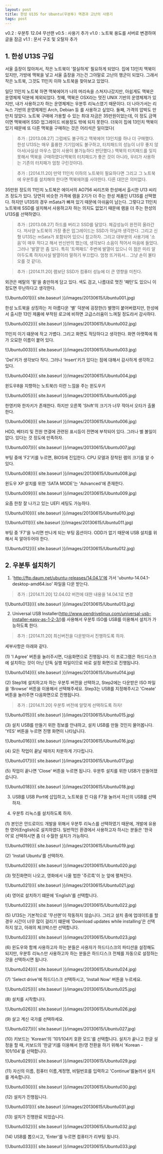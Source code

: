 ```yaml
---
layout: post
title: 한성 U13S for Ubuntu(우분투) 역경과 고난의 사용기
tags: post
---
```


v0.2 : 우분투 12.04 무선랜
v0.5 : 사용기 추가
v1.0 : 노트북 용도를 서버로 변경하여 글을 잠금
v1.1 : 문서 구조 및 오탈자 추가

## 1. 한성 U13S 구입

서울 출장이 많아져서, 작은 노트북이 '절실하게' 필요하게 되었다. 집에 13인치 맥북이 있지만, 가방에 맥북을 넣고 서울 출장을 가는건 그야말로 고난의 행군이 되었다. 그래서 작은 노트북, 그것도 11인치 이하 노트북을 찾아보고 있었다.

일단 11인치 노트북 하면 맥북에어가 나의 머리속을 스쳐지나갔지만, 아쉽게도 맥북은 운영체제 덕분에 제외되었다. 첫쨰, 맥북은 OSX라는 멋진 UNIX 기반의 운영체제가 있지만, 내가 사용하고자 하는 운영체제는 우분투 리눅스였기 때문이다. 더 나아가서는 리눅스 기반의 운영체제인 Arch, Debian 등 를 사용하고 싶었다. 둘째, 가격의 압박도 만만치 않았다. 노트북 구매에 가용할 수 있는 최대 자금은 35만원이었는데, 이 정도 금액이면 맥북에어 SSD 업그레이드 비용정도 밖에 되지 못한다. 더욱이 집에 13인치 맥북이 있기 때문에 또 다른 맥북을 구매하는 것은 어리석은 일이었다(

> 추가 : [2013.08.27] 그럼에도 불구하고 맥북에어 13인치를 하나 더 구매했다. 한성 U13S는 매우 훌륭한 기기임에도 불구하고, 터치패드의 성능이 너무 좋지 않아서(사실상 마우스 없이 사용이 불가능하다 판단했다.) 맥북의 터치패드를 잊지 못해서 맥북을 구매하였다(맥북의 터치패드가 좋은 것이 아니라, 우리가 사용하는 기존의 터치패가 엄청 구린것이다).

> 추가 : [2014.11.20] 만약 11인치 이하의 노트북이 필요하다면 그리고 그 노트북에 우분투를 설치해야 한다면 맥북에어를 사야한다. 다른 대안은 의미없다.

35만원 정도의 11인치 노트북은 에이서의 AO756 씨리즈와 한성에서 출시한 U13 씨리즈 정도가 있다. 당연히 비슷한 가격에 램을 2기가 더 주는 한성 제품인 U13S를 선택했다. 하지만 U13S의 경우 mSata가 빠져 있기 때문에 아쉬움이 남는다. 그렇다고 11인치 노트북에 SSD를 설치해서 사용하고자 하는 의지도 없었기 때문에 램을 더 주는 한성의 U13S를 선택하였다.

> 추가 : [2013.08.27] 하드를 버리고 SSD를 달았다. 체감성능이 완전히 올라간다. 저사양 노트북의 가장 좋은 업그레이드는 SSD가 아닐까 생각한다. 그리고 신형 U13S는 mSata가 포함되어 있으니 참고하자. 그리고 대부분의 사용기에 '소음'이 매우 적다고 해서 반신반의 했는데, 생각보다 소음이 적어서 마음에 들었다. 그러나 '발열'은 좀 있다. 특히 '트랙패드' 주변에 발열이 있으니 이 점은 미리 알아두도록 하자(사실 발열이라 말하기 부끄럽다. 엄청 뜨거워서... 그냥 손이 불타오를 것 같다).

> 추가 : [2014.11.20] 램보단 SSD가 컴퓨터 성능에 더 큰 영향을 미친다.

외관은 메탈의 '필'을 충만하게 담고 있다. 색도 검고, 나름대로 멋진 '패턴'도 있으니 이 정도면 무난하다고 생각한다.

![Ubuntu001]({{ site.baseurl }}/images/20130615/Ubuntu001.jpg)

한성 노트북을 상징하는 저 아름다운 '별' 덕분에 굉장한(!) 별명이 붙어버렸지만, 한성에서 출시한 13인 제품에 부착된 로고에 비하면 고급스러움이 느껴질 정도라서 감사하다.

![Ubuntu002]({{ site.baseurl }}/images/20130615/Ubuntu002.jpg)

11인치 이기 떄문에 작고 가볍다. 그리고 화면도 적당하다고 생각한다. 화면 아랫쪽에 뭐가 오묘한 이름이 붙어 있다.

![Ubuntu003]({{ site.baseurl }}/images/20130615/Ubuntu003.jpg)

'Del'키가 생각보다 작다. 그러나 'Insert'키가 있다는 점에 대해서 감사하게 생각하고 있다.

![Ubuntu004]({{ site.baseurl }}/images/20130615/Ubuntu004.jpg)

윈도우8을 지향하는 노트북(!) 이란 느낌을 주는 윈도우키

![Ubuntu005]({{ site.baseurl }}/images/20130615/Ubuntu005.jpg)

한영키와 한자키가 존재한다. 하지만 오른쪽 'Shift'의 크기가 너무 작아서 오타가 출몰한다.

![Ubuntu006]({{ site.baseurl }}/images/20130615/Ubuntu006.jpg)

HDD, 베터리 및 전원 연결에 관련된 표시등이 전면에 부착되어 있다. 그러나 별 볼일이 없다. 있다는 것 정도에 만족하자.

![Ubuntu007]({{ site.baseurl }}/images/20130615/Ubuntu007.jpg)

부팅 중에 'F2'키를 누르면, BIOS에 진입한다. CPU 모델과 장착된 램의 크기를 알 수 있다.

![Ubuntu008]({{ site.baseurl }}/images/20130615/Ubuntu008.jpg)

윈도우 XP 설치를 위한 'SATA MODE'는 'Advanced'에 존재한다.

![Ubuntu009]({{ site.baseurl }}/images/20130615/Ubuntu009.jpg)

요즘 한창 잘 나가고 있는 UEFI 세팅도 가능하다.

![Ubuntu010]({{ site.baseurl }}/images/20130615/Ubuntu010.jpg)

![Ubuntu011]({{ site.baseurl }}/images/20130615/Ubuntu011.jpg)

부팅 중 'F7'을 누리면 만나게 되는 부팅 옵션이다. ODD가 없기 때문에 USB 설치를 위해서 꼭 알아두어야 한다.

![Ubuntu012]({{ site.baseurl }}/images/20130615/Ubuntu012.jpg)

## 2. 우분투 설치하기

1. 'http://ftp.daum.net/ubuntu-releases/14.04.1/'에 가서 'ubuntu-14.04.1-desktop-amd64.iso' 파일을 다운 받는다.

> 추가 : [2014.11.20] 12.04.02 버전에 대한 내용을 14.04.1로 변경

![Ubuntu013]({{ site.baseurl }}/images/20130615/Ubuntu013.jpg)

2. Universal USB Installer(http://www.pendrivelinux.com/universal-usb-installer-easy-as-1-2-3/)를 사용해서 우분투 ISO를 USB를 이용해서 설치가 가능하도록 한다.

> 추가 : [2014.11.20] 최신버전을 다운받아서 진행하도록 하자.

세부사항은 아래와 같다.

(1) 'I Agree' 버튼을 눌러주시면, 다음화면으로 진행됩니다. 이 프로그램은 하드디스크에 설치하는 것이 아닌 단독 실행 파일이므로 바로 설정 화면으로 진행됩니다.

![Ubuntu014]({{ site.baseurl }}/images/20130615/Ubuntu014.jpg)

(2) Step1에 설치하고자 하는 우분투 버전을 선택하고, Step2에는 다운받은 ISO 파일을 'Browse' 버튼을 이용해서 선택해주세요. Step3는 USB를 지정해주시고 'Create' 버튼을 눌러주면 다음화면으로 진행됩니다.

> 추가 : [2014.11.20] 우분투 버전에 알맞게 선택하도록 하자!

![Ubuntu015]({{ site.baseurl }}/images/20130615/Ubuntu015.jpg)

(3) 설치 USB를 만들기 위한 정보를 안내하고, 설치 USB를 만들 것인지 물어봅니다. 'YES' 버튼을 누르면 진행 화면이 나타납니다.

![Ubuntu016]({{ site.baseurl }}/images/20130615/Ubuntu016.jpg)

(4) 모든 작업이 끝날 때까지 차분하게 기다립니다.

![Ubuntu017]({{ site.baseurl }}/images/20130615/Ubuntu017.jpg)

(5) 작업이 끝나면 'Close' 버튼을 누르면 됩니다. 우분투 설치를 위한 USB가 만들어졌습니다.

![Ubuntu018]({{ site.baseurl }}/images/20130615/Ubuntu018.jpg)

3. USB를 USB Port에 삽입하고, 노트북을 킨 다음 F7을 눌러서 자신의 USB를 선택하자.

4. 우분투 리눅스를 설치하도록 하자.

(1) 본인은 안드로이드 개발을 위해서 우분투 리눅스를 선택하였기 때문에, 개발에 유용한 영어(English)로 설치하였다. 일반적인 환경에서 사용하고자 하시는 분들은 '한국어'로 선택하시면 좀 더 수월한 설치가 가능하다.

![Ubuntu019]({{ site.baseurl }}/images/20130615/Ubuntu019.jpg)

(2) 'Install Ubuntu'를 선택하자.

![Ubuntu020]({{ site.baseurl }}/images/20130615/Ubuntu020.jpg)

(3) 멋진화면이 나오고, 영화에서 나올 법한 '주르륵'이 눈 앞에 펼쳐진다.

![Ubuntu021]({{ site.baseurl }}/images/20130615/Ubuntu021.jpg)

(4) 영어로 설치하기 떄문에 'English'를 선택합니다.

![Ubuntu022]({{ site.baseurl }}/images/20130615/Ubuntu022.jpg)

(5) U13S는 기본적으로 '무선랜'이 작동하지 않습니다. 그리고 설치 중에 업데이트를 할 경우 시간이 너무 많이 걸리기 떄문에 'Download updates while installing'은 선택하지 않고, 아래의 체크박스만 선택합니다.

![Ubuntu023]({{ site.baseurl }}/images/20130615/Ubuntu023.jpg)

(6) 윈도우와 함께 사용하고자 하는 분들은 사용자가 하드디스크의 파티션을 설정해도 되지만, 우분투 리눅스만 사용하고자 하는 분들은 하드디스크 전체를 자동으로 설정하는 것을 선택하시면 됩니다.

![Ubuntu024]({{ site.baseurl }}/images/20130615/Ubuntu024.jpg)

(7) 'Select drive'에 하드디스크 선택하시고, 'Install Now' 버튼을 누르세요.

![Ubuntu025]({{ site.baseurl }}/images/20130615/Ubuntu025.jpg)

(8) 설치를 시작합니다.

![Ubuntu026]({{ site.baseurl }}/images/20130615/Ubuntu026.jpg)

(9) 살고 계신 국가를 선택하세요.

![Ubuntu027]({{ site.baseurl }}/images/20130615/Ubuntu027.jpg)

(10) 키보드는 'Korean'의 '101/104키 호환 모드'를 선택합니다. 설치가 끝나고 한글 설정을 할 때, 키보드의 '한글'키를 이용해서 한/영 전환을 하기 위해서 'Korean - 101/104'를 선택합니다.

![Ubuntu029]({{ site.baseurl }}/images/20130615/Ubuntu029.jpg)

(11) 자신의 이름, 컴퓨터 이름,계정명, 비밀번호를 입력하고 'Continue'를눌러서 설치를 계속합니다.

![Ubuntu030]({{ site.baseurl }}/images/20130615/Ubuntu030.jpg)

(12) 설치가 진행됩니다.

![Ubuntu031]({{ site.baseurl }}/images/20130615/Ubuntu031.jpg)

(13) 설치가 진행완료 되었습니다.

![Ubuntu032]({{ site.baseurl }}/images/20130615/Ubuntu032.jpg)

(14) USB를 뽑으시고, 'Enter'를 누르면 컴퓨터가 리부팅 됩니다.

![Ubuntu033]({{ site.baseurl }}/images/20130615/Ubuntu033.jpg)

